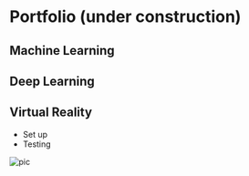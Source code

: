 # Portfolio (under construction)
## Machine Learning
## Deep Learning
## Virtual Reality
* Set up
* Testing

![pic](https://pablomartinezpancorbo.files.wordpress.com/2020/04/me-diamond.png)
